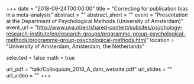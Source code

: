 +++
date = "2018-09-24T00:00:00"
title = "Correcting for publication bias in a meta-analysis"
abstract = ""
abstract_short = ""
event = "Presentation at the Department of Psychological Methods (University of Amsterdam)"
event_url = "http://www.uva.nl/en/shared-content/subsites/psychology-research-institute/en/research-groups/programme-group-psychological-methods/programme-group-psychological-methods.html"
location = "University of Amsterdam, Amsterdam, the Netherlands"

selected = false
math = true

url_pdf = "talk/Colloquium_2018_A_dam_website.pdf"
url_slides = ""
url_video = ""
+++